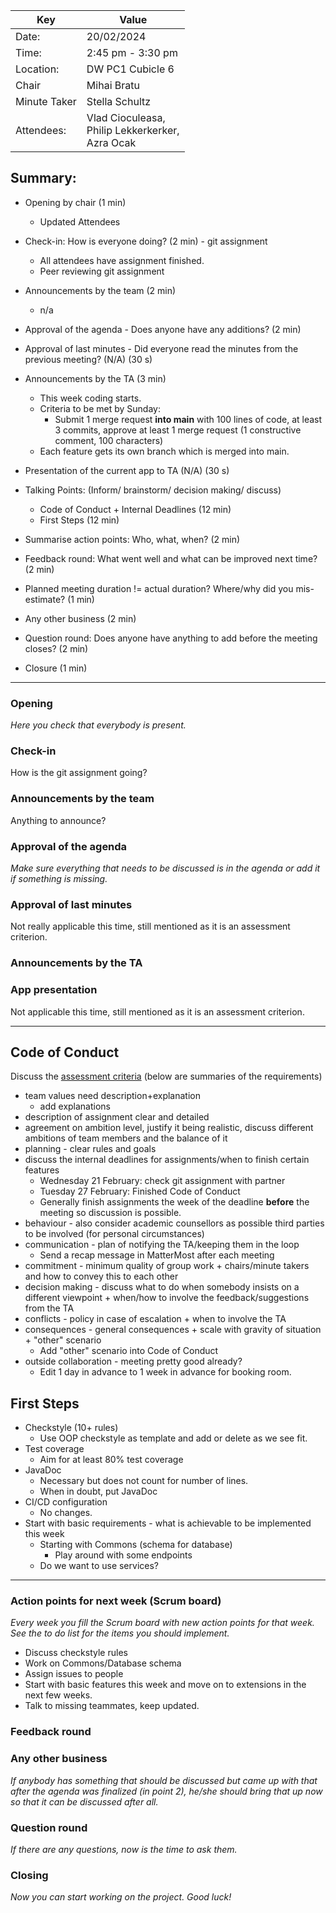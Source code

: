   
|Key | Value |  
| --- | --- |  
| Date: | 20/02/2024 |  
| Time: | 2:45 pm - 3:30 pm |  
| Location: | DW PC1 Cubicle 6 |  
| Chair | Mihai Bratu |  
| Minute Taker | Stella Schultz |  
| Attendees: | Vlad Cioculeasa,<br>Philip Lekkerkerker,<br>Azra Ocak |  
## Summary:  
- Opening by chair (1 min)  
    -  Updated Attendees
- Check-in: How is everyone doing? (2 min) - git assignment  
    -  All attendees have assignment finished.
	-  Peer reviewing git assignment
- Announcements by the team (2 min)
    -  n/a  
- Approval of the agenda - Does anyone have any additions? (2 min)  
- Approval of last minutes - Did everyone read the minutes from the previous meeting? (N/A) (30 s)  
- Announcements by the TA (3 min)
    -  This week coding starts.
	-  Criteria to be met by Sunday:
	    -  Submit 1 merge request **into main** with 100 lines of code, at least 3 commits, approve at least 1 merge request (1 constructive comment, 100 characters)
	-  Each feature gets its own branch which is merged into main.
- Presentation of the current app to TA (N/A) (30 s)  

- Talking Points: (Inform/ brainstorm/ decision making/ discuss)  
	- Code of Conduct + Internal Deadlines (12 min) 
	- First Steps (12 min)
- Summarise action points: Who, what, when? (2 min)  

- Feedback round: What went well and what can be improved next time? (2 min)  
- Planned meeting duration != actual duration? Where/why did you mis-estimate? (1 min)  
- Any other business (2 min)
- Question round: Does anyone have anything to add before the meeting closes? (2 min) 
- Closure (1 min)
---
### Opening
*Here you check that everybody is present.*
### Check-in
How is the git assignment going?
### Announcements by the team
Anything to announce?
### Approval of the agenda
*Make sure everything that needs to be discussed is in the agenda or add it if something is missing.*
### Approval of last minutes
Not really applicable this time, still mentioned as it is an assessment criterion.
### Announcements by the TA
### App presentation
Not applicable this time, still mentioned as it is an assessment criterion.

---
## Code of Conduct
Discuss the [assessment criteria](https://brightspace.tudelft.nl/d2l/le/content/595286/viewContent/3617397/View) (below are summaries of the requirements)
 - team values need description+explanation
    -  add explanations
 - description of assignment clear and detailed
 - agreement on ambition level, justify it being realistic, discuss different ambitions of team members and the balance of it
 - planning - clear rules and goals
 - discuss the internal deadlines for assignments/when to finish certain features
    -  Wednesday 21 February: check git assignment with partner
	-  Tuesday 27 February: Finished Code of Conduct
	-  Generally finish assignments the week of the deadline **before** the meeting so discussion is possible.
 - behaviour - also consider academic counsellors as possible third parties to be involved (for personal circumstances)
 - communication - plan of notifying the TA/keeping them in the loop
    -  Send a recap message in MatterMost after each meeting
 - commitment - minimum quality of group work + chairs/minute takers and how to convey this to each other
 - decision making - discuss what to do when somebody insists on a different viewpoint + when/how to involve the feedback/suggestions from the TA
 - conflicts - policy in case of escalation + when to involve the TA
 - consequences - general consequences + scale with gravity of situation + "other" scenario
    -  Add "other" scenario into Code of Conduct
 - outside collaboration - meeting pretty good already?
    -  Edit 1 day in advance to 1 week in advance for booking room.
## First Steps
- Checkstyle (10+ rules)
   -  Use OOP checkstyle as template and add or delete as we see fit.
- Test coverage
   -  Aim for at least 80% test coverage
- JavaDoc
    -  Necessary but does not count for number of lines.
	-  When in doubt, put JavaDoc
- CI/CD configuration
    -  No changes.
- Start with basic requirements - what is achievable to be implemented this week
    -  Starting with Commons (schema for database)
	    -  Play around with some endpoints
	-  Do we want to use services?
---
### Action points for next week (Scrum board)
*Every week you fill the Scrum board with new action points for that week. See the to do list for the items you should implement.*
  - Discuss checkstyle rules
  - Work on Commons/Database schema
  - Assign issues to people
  - Start with basic features this week and move on to extensions in the next few weeks.
  - Talk to missing teammates, keep updated.
### Feedback round
### Any other business
*If anybody has something that should be discussed but came up with that after the agenda was finalized (in point 2), he/she should bring that up now so that it can be discussed after all.*
### Question round
*If there are any questions, now is the time to ask them.*
### Closing
*Now you can start working on the project. Good luck!*


